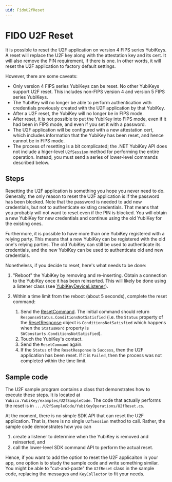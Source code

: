 ```yaml
---
uid: FidoU2fReset
---
```


<!-- Copyright 2022 Yubico AB

Licensed under the Apache License, Version 2.0 (the "License");
you may not use this file except in compliance with the License.
You may obtain a copy of the License at

    http://www.apache.org/licenses/LICENSE-2.0

Unless required by applicable law or agreed to in writing, software
distributed under the License is distributed on an "AS IS" BASIS,
WITHOUT WARRANTIES OR CONDITIONS OF ANY KIND, either express or implied.
See the License for the specific language governing permissions and
limitations under the License. -->

# FIDO U2F Reset

It is possible to reset the U2F application on version 4 FIPS series YubiKeys. A reset
will replace the U2F key along with the attestation key and its cert. It will also remove
the PIN requirement, if there is one. In other words, it will reset the U2F application to
factory default settings.

However, there are some caveats:

* Only version 4 FIPS series YubiKeys can be reset. No other YubiKeys support U2F reset.
  This includes non-FIPS version 4 and version 5 FIPS series YubiKeys.
* The YubiKey will no longer be able to perform authentication with credentials previously
  created with the U2F application by that YubiKey.
* After a U2F reset, the YubiKey will no longer be in FIPS mode.
* After reset, it is not possible to put the YubiKey into FIPS mode, even if it had been
  in FIPS mode, and even if you set it with a password.
* The U2F application will be configured with a new attestation cert, which includes
  information that the YubiKey has been reset, and hence cannot be in FIPS mode.
* The process of resetting is a bit complicated; the .NET YubiKey API does not include a
  higer-level `U2fSession` method for performing the entire operation. Instead, you must
  send a series of lower-level commands described below.

## Steps

Resetting the U2F application is something you hope you never need to do. Generally, the
only reason to reset the U2F application is if the password has been blocked. Note that
the password is needed to add new credentials, but not to authenticate existing
credentials. That means that you probably will not want to reset even if the PIN is
blocked. You will obtain a new YubiKey for new credentials and continue using the old
YubiKey for the existing ones.

Furthermore, it is possible to have more than one YubiKey registered with a relying party.
This means that a new YubiKey can be registered with the old one's relying parties. The
old YubiKey can still be used to authenticate its credentials, and the new YubiKey can be
used to authenticate old and new credentials.

Nonetheless, if you decide to reset, here's what needs to be done:

1. "Reboot" the YubiKey by removing and re-inserting. Obtain a connection to the YubiKey
   once it has been reinserted. This will likely be done using a listener class (see
   [YubiKeyDeviceListener](xref:Yubico.YubiKey.YubiKeyDeviceListener)). 
2. Within a time limit from the reboot (about 5 seconds), complete the reset command:

    1. Send the [ResetCommand](xref:Yubico.YubiKey.U2f.Commands.ResetCommand). The initial
       command should return `ResponseStatus.ConditionsNotSatisfied` (i.e. the `Status`
       property of the [ResetResponse](xref:Yubico.YubiKey.U2f.Commands.ResetResponse)
       object is `ConditionsNotSatisfied` which happens when the `StatusWord` property is
       `SWConstants.ConditionsNotSatisfied`).
    2. Touch the YubiKey's contact.
    3. Send the `ResetCommand` again.
    4. If the `Status` of the `ResetResponse` is `Success`, then the U2F application has
       been reset. If it is `Failed`, then the process was not completed within the time
       limit.

## Sample code

The U2F sample program contains a class that demonstrates how to execute these steps. It
is located at `Yubico.YubiKey/examples/U2fSampleCode`. The code that actually performs the
reset is in `.../U2fSampleCode/YubiKeyOperations/U2fReset.cs`.

At the moment, there is no simple SDK API that can reset the U2F application. That is,
there is no single `U2fSession` method to call. Rather, the sample code demonstrates how
you can

1. create a listener to determine when the YubiKey is removed and reinserted, and
2. call the lower-level SDK command API to perform the actual reset.

Hence, if you want to add the option to reset the U2F applicaiton in your app, one option
is to study the sample code and write something similar. You might be able to
"cut-and-paste" the `U2fReset` class in the sample code, replacing the messages and
`KeyCollector` to fit your needs. 
